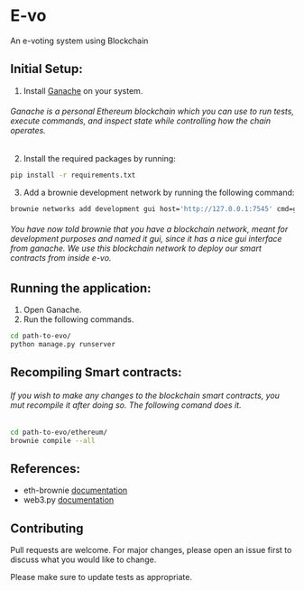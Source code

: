 # E-vo

An e-voting system using Blockchain

## Initial Setup:

1. Install [Ganache](https://www.trufflesuite.com/ganache) on  your system. 
  ###### Ganache is a personal Ethereum blockchain which you can use to run tests, execute commands, and inspect state while controlling how the chain operates.
  
2. Install the required packages by running:
```bash
pip install -r requirements.txt
```
3. Add a brownie development network by running the following command:
```bash
brownie networks add development gui host='http://127.0.0.1:7545' cmd=ganache
```
 ###### You have now told brownie that you have a blockchain network, meant for development purposes and named it gui, since it has a nice gui interface from ganache. We use this blockchain network to deploy our smart contracts from inside e-vo.

## Running the application:
1. Open Ganache.
2. Run the following commands.
```bash
cd path-to-evo/
python manage.py runserver
```

## Recompiling  Smart contracts:
###### If  you wish to make any changes to the blockchain smart contracts, you mut recompile it  after doing so. The following comand does it.
```bash
cd path-to-evo/ethereum/
brownie compile --all
```

## References:

* eth-brownie [documentation](https://readthedocs.org/projects/eth-brownie/downloads/pdf/v1.3.1_a/)
* web3.py [documentation](https://web3py.readthedocs.io/en/stable/)


## Contributing
Pull requests are welcome. For major changes, please open an issue first to discuss what you would like to change.

Please make sure to update tests as appropriate.
